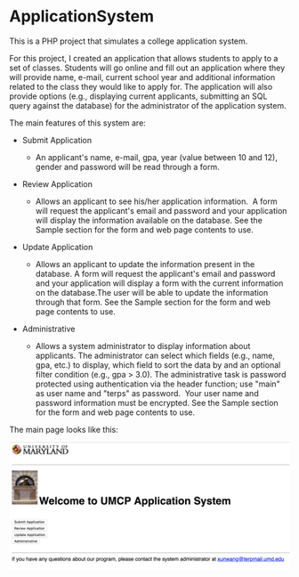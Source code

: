 # ApplicationSystem

This is a PHP project that simulates a college application system.


For this project, I created an application that allows students to apply 
to a set of classes. Students will go online and fill out an application 
where they will provide name, e-mail, current school year and additional 
information related to the class they would like to apply for. The 
application will also provide options (e.g., displaying current applicants, 
submitting an SQL query against the database) for the administrator of the 
application system.

The main features of this system are:

 - Submit Application

    - An applicant's name, e-mail, gpa, year 
                    (value between 10 and 12), gender and password will be read through a 
                    form.
                    
 - Review Application
 
   - Allows an applicant to see his/her 
                    application information.&nbsp; A form will request the applicant's email 
                    and password and your application will display the information available 
                    on the database. See the Sample section for the 
                    form and web page contents to use.
                    
                    
 - Update Application
 
   - Allows an applicant to update the 
                    information present in the database. A form will request the applicant's 
                    email and password and your application will display a form with the 
                    current information on the database.The user will be able to 
                    update the information through that form. See the
                    Sample section for the form and web page contents 
                    to use.
                   
                    
                    
                    
                    
                    
                    
- Administrative  

   - Allows a system administrator to display 
                    information about applicants. The administrator can select which fields 
                    (e.g., name, gpa, etc.) to display, which field to sort the data by and 
                    an optional filter condition (e.g., gpa > 3.0). The administrative task 
                    is password protected using authentication via the header function; use "main" as user name and "terps" 
                    as password.&nbsp; Your user name and password information must be 
                    encrypted. See the Sample section for the form and web page contents to use.
                                     
                    
                    
                    
The main page looks like this:


![Main page](/img/main.png)
